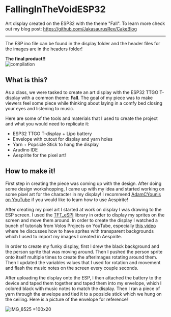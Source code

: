 # FallingInTheVoidESP32
Art display created on the ESP32 with the theme "Fall". To learn more check out my blog post: https://github.com/JakasaurusRex/CakeBlog

***

The ESP ino file can be found in the display folder and the header files for the images are in the headers folder!

**The final product!!**\
![compilation](https://github.com/user-attachments/assets/cff865c5-66ac-42ee-b49b-f6057763ecab)

## What is this?
As a class, we were tasked to create an art display with the ESP32 TTGO T-display with a common theme: **Fall**. The goal of my piece was to make viewers feel some piece while thinking about laying in a comfy bed closing your eyes and listening to music. 

Here are some of the tools and materials that I used to create the project and what you would need to replicate it:  
- ESP32 TTGO T-display + Lipo battery
- Envelope with cutout for display and yarn holes
- Yarn + Popsicle Stick to hang the display
- Arudino IDE
- Aespirite for the pixel art!


## How to make it!

First step in creating the piece was coming up with the design. After doing some design workshopping, I came up with my idea and started working on some pixel art for the character in my display! I recommend [AdamCYounis on YouTube](https://www.youtube.com/watch?v=59Y6OTzNrhk&t=45s&ab_channel=AdamCYounis) if you would like to learn how to use Aespirite!

After creating my pixel art I started at work on display I was drawing to the ESP screen. I used the [TFT_eSPI](https://github.com/Bodmer/TFT_eSPI) library in order to display my sprites on the screen and move them around. In order to create the display I watched a bunch of tutorials from Volos Projects on YouTube, especially [this video](https://www.youtube.com/watch?v=U4jOFLFNZBI&ab_channel=VolosProjects) where he discusses how to have sprites with transparent backgrounds which I used to import my images I created in Aespirite. 

In order to create my funky display, first I drew the black background and the person sprite that was moving around. Then I pushed the person sprite onto itself multiple times to create the afterimages rotating around them. Then I updated the variables values that I used for rotation and movement and flash the music notes on the screen every couple seconds. 

After uploading the display onto the ESP, I then attached the battery to the device and taped them together and taped them into my envelope, which I colored black with music notes to match the display. Then I ran a piece of yarn through the envelope and tied it to a popsicle stick which we hung on the ceiling. Here is a picture of the envelope for reference!

![IMG_8525 =100x20](https://github.com/user-attachments/assets/43b45b57-20ef-4173-a7bc-2eb4713d1a58)
